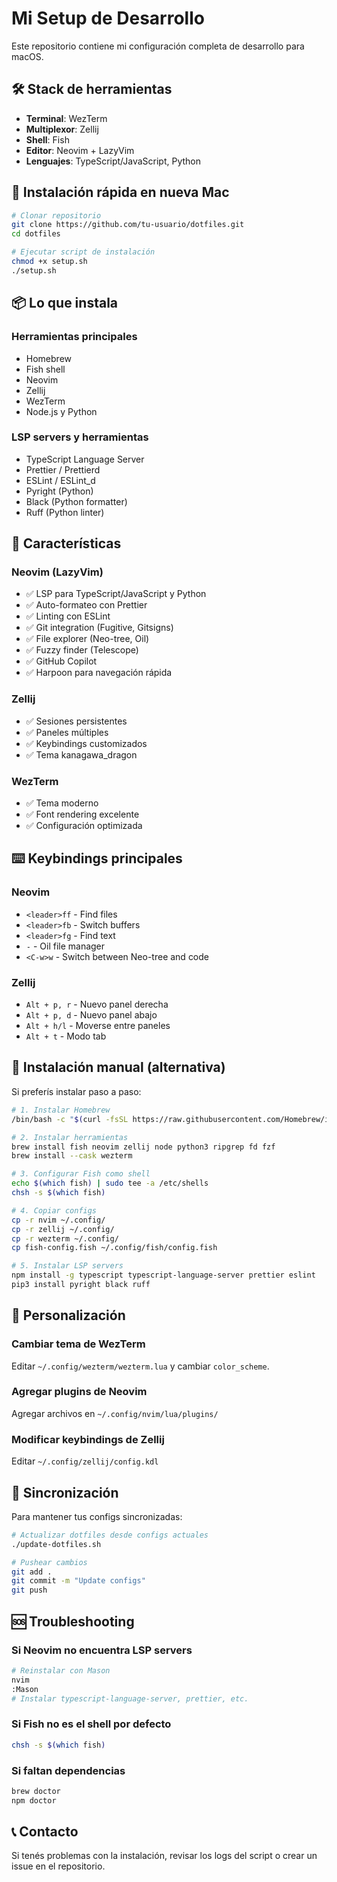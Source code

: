 # Mi Setup de Desarrollo

Este repositorio contiene mi configuración completa de desarrollo para macOS.

## 🛠 Stack de herramientas

- **Terminal**: WezTerm
- **Multiplexor**: Zellij
- **Shell**: Fish
- **Editor**: Neovim + LazyVim
- **Lenguajes**: TypeScript/JavaScript, Python

## 🚀 Instalación rápida en nueva Mac

```bash
# Clonar repositorio
git clone https://github.com/tu-usuario/dotfiles.git
cd dotfiles

# Ejecutar script de instalación
chmod +x setup.sh
./setup.sh
```

## 📦 Lo que instala

### Herramientas principales

- Homebrew
- Fish shell
- Neovim
- Zellij
- WezTerm
- Node.js y Python

### LSP servers y herramientas

- TypeScript Language Server
- Prettier / Prettierd
- ESLint / ESLint_d
- Pyright (Python)
- Black (Python formatter)
- Ruff (Python linter)

## 🎨 Características

### Neovim (LazyVim)

- ✅ LSP para TypeScript/JavaScript y Python
- ✅ Auto-formateo con Prettier
- ✅ Linting con ESLint
- ✅ Git integration (Fugitive, Gitsigns)
- ✅ File explorer (Neo-tree, Oil)
- ✅ Fuzzy finder (Telescope)
- ✅ GitHub Copilot
- ✅ Harpoon para navegación rápida

### Zellij

- ✅ Sesiones persistentes
- ✅ Paneles múltiples
- ✅ Keybindings customizados
- ✅ Tema kanagawa_dragon

### WezTerm

- ✅ Tema moderno
- ✅ Font rendering excelente
- ✅ Configuración optimizada

## ⌨️ Keybindings principales

### Neovim

- `<leader>ff` - Find files
- `<leader>fb` - Switch buffers
- `<leader>fg` - Find text
- `-` - Oil file manager
- `<C-w>w` - Switch between Neo-tree and code

### Zellij

- `Alt + p, r` - Nuevo panel derecha
- `Alt + p, d` - Nuevo panel abajo
- `Alt + h/l` - Moverse entre paneles
- `Alt + t` - Modo tab

## 🔧 Instalación manual (alternativa)

Si preferís instalar paso a paso:

```bash
# 1. Instalar Homebrew
/bin/bash -c "$(curl -fsSL https://raw.githubusercontent.com/Homebrew/install/HEAD/install.sh)"

# 2. Instalar herramientas
brew install fish neovim zellij node python3 ripgrep fd fzf
brew install --cask wezterm

# 3. Configurar Fish como shell
echo $(which fish) | sudo tee -a /etc/shells
chsh -s $(which fish)

# 4. Copiar configs
cp -r nvim ~/.config/
cp -r zellij ~/.config/
cp -r wezterm ~/.config/
cp fish-config.fish ~/.config/fish/config.fish

# 5. Instalar LSP servers
npm install -g typescript typescript-language-server prettier eslint
pip3 install pyright black ruff
```

## 📝 Personalización

### Cambiar tema de WezTerm

Editar `~/.config/wezterm/wezterm.lua` y cambiar `color_scheme`.

### Agregar plugins de Neovim

Agregar archivos en `~/.config/nvim/lua/plugins/`

### Modificar keybindings de Zellij

Editar `~/.config/zellij/config.kdl`

## 🔄 Sincronización

Para mantener tus configs sincronizadas:

```bash
# Actualizar dotfiles desde configs actuales
./update-dotfiles.sh

# Pushear cambios
git add .
git commit -m "Update configs"
git push
```

## 🆘 Troubleshooting

### Si Neovim no encuentra LSP servers

```bash
# Reinstalar con Mason
nvim
:Mason
# Instalar typescript-language-server, prettier, etc.
```

### Si Fish no es el shell por defecto

```bash
chsh -s $(which fish)
```

### Si faltan dependencias

```bash
brew doctor
npm doctor
```

## 📞 Contacto

Si tenés problemas con la instalación, revisar los logs del script o crear un issue en el repositorio.
